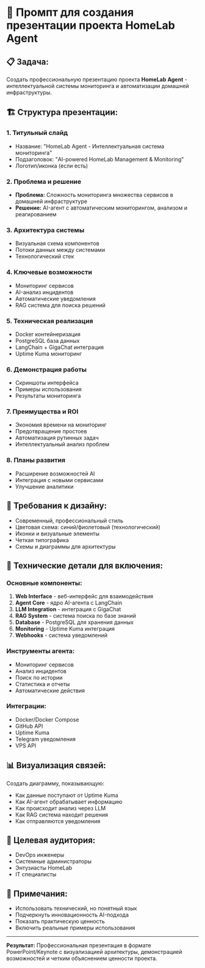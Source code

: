 # 🎯 Промпт для создания презентации проекта HomeLab Agent

## 📋 **Задача:**
Создать профессиональную презентацию проекта **HomeLab Agent** - интеллектуальной системы мониторинга и автоматизации домашней инфраструктуры.

## 🏗️ **Структура презентации:**

### 1. **Титульный слайд**
- Название: "HomeLab Agent - Интеллектуальная система мониторинга"
- Подзаголовок: "AI-powered HomeLab Management & Monitoring"
- Логотип/иконка (если есть)

### 2. **Проблема и решение**
- **Проблема:** Сложность мониторинга множества сервисов в домашней инфраструктуре
- **Решение:** AI-агент с автоматическим мониторингом, анализом и реагированием

### 3. **Архитектура системы**
- Визуальная схема компонентов
- Потоки данных между системами
- Технологический стек

### 4. **Ключевые возможности**
- Мониторинг сервисов
- AI-анализ инцидентов
- Автоматические уведомления
- RAG система для поиска решений

### 5. **Техническая реализация**
- Docker контейнеризация
- PostgreSQL база данных
- LangChain + GigaChat интеграция
- Uptime Kuma мониторинг

### 6. **Демонстрация работы**
- Скриншоты интерфейса
- Примеры использования
- Результаты мониторинга

### 7. **Преимущества и ROI**
- Экономия времени на мониторинг
- Предотвращение простоев
- Автоматизация рутинных задач
- Интеллектуальный анализ проблем

### 8. **Планы развития**
- Расширение возможностей AI
- Интеграция с новыми сервисами
- Улучшение аналитики

## 🎨 **Требования к дизайну:**
- Современный, профессиональный стиль
- Цветовая схема: синий/фиолетовый (технологический)
- Иконки и визуальные элементы
- Четкая типографика
- Схемы и диаграммы для архитектуры

## 🔧 **Технические детали для включения:**

### **Основные компоненты:**
1. **Web Interface** - веб-интерфейс для взаимодействия
2. **Agent Core** - ядро AI-агента с LangChain
3. **LLM Integration** - интеграция с GigaChat
4. **RAG System** - система поиска по базе знаний
5. **Database** - PostgreSQL для хранения данных
6. **Monitoring** - Uptime Kuma интеграция
7. **Webhooks** - система уведомлений

### **Инструменты агента:**
- Мониторинг сервисов
- Анализ инцидентов
- Поиск по истории
- Статистика и отчеты
- Автоматические действия

### **Интеграции:**
- Docker/Docker Compose
- GitHub API
- Uptime Kuma
- Telegram уведомления
- VPS API

## 📊 **Визуализация связей:**
Создать диаграмму, показывающую:
- Как данные поступают от Uptime Kuma
- Как AI-агент обрабатывает информацию
- Как происходит анализ через LLM
- Как RAG система находит решения
- Как отправляются уведомления

## 🎯 **Целевая аудитория:**
- DevOps инженеры
- Системные администраторы
- Энтузиасты HomeLab
- IT специалисты

## 📝 **Примечания:**
- Использовать технический, но понятный язык
- Подчеркнуть инновационность AI-подхода
- Показать практическую ценность
- Включить реальные примеры использования

---

**Результат:** Профессиональная презентация в формате PowerPoint/Keynote с визуализацией архитектуры, демонстрацией возможностей и четким объяснением ценности проекта.

